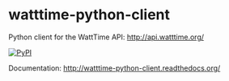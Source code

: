 # watttime-python-client
Python client for the WattTime API: http://api.watttime.org/

[![PyPI](https://img.shields.io/pypi/v/watttime_client.svg)]()

Documentation: http://watttime-python-client.readthedocs.org/
